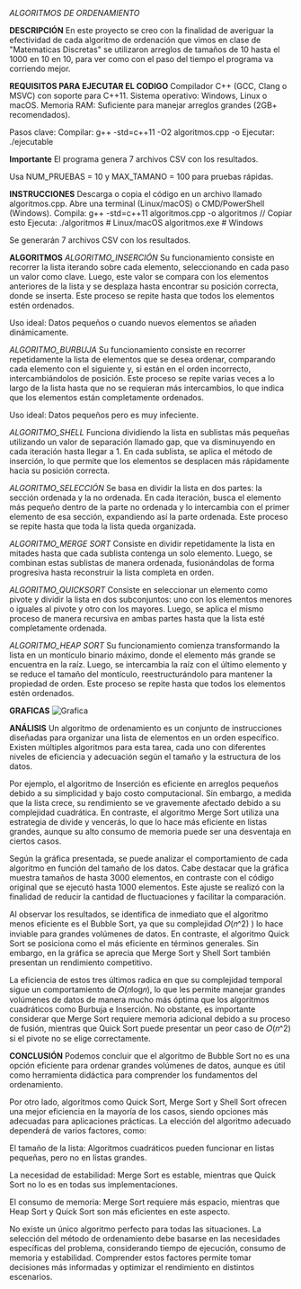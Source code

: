 *ALGORITMOS DE ORDENAMIENTO*

**DESCRIPCIÓN**
En este proyecto se creo con la finalidad de averiguar la efectividad de cada algoritmo de ordenación que vimos en clase de "Matematicas Discretas"
se utilizaron arreglos de tamaños de 10 hasta el 1000 en 10 en 10, para ver como con el paso del tiempo el programa va corriendo mejor. 


**REQUISITOS PARA EJECUTAR EL CODIGO**
Compilador C++ (GCC, Clang o MSVC) con soporte para C++11.
Sistema operativo: Windows, Linux o macOS.
Memoria RAM: Suficiente para manejar arreglos grandes (2GB+ recomendados).

Pasos clave:
Compilar:
g++ -std=c++11 -O2 algoritmos.cpp -o 
Ejecutar:
./ejecutable

**Importante**
El programa genera 7 archivos CSV con los resultados.

Usa NUM_PRUEBAS = 10 y MAX_TAMANO = 100 para pruebas rápidas.



**INSTRUCCIONES**
Descarga o copia el código en un archivo llamado algoritmos.cpp.
Abre una terminal (Linux/macOS) o CMD/PowerShell (Windows).
Compila:
g++ -std=c++11 algoritmos.cpp -o algoritmos // Copiar esto
Ejecuta:
./algoritmos        # Linux/macOS
algoritmos.exe      # Windows

Se generarán 7 archivos CSV con los resultados.


**ALGORITMOS**
_ALGORITMO_INSERCIÓN_
Su funcionamiento consiste en recorrer la lista iterando sobre cada elemento, seleccionando en cada paso un valor como clave. 
Luego, este valor se compara con los elementos anteriores de la lista y se desplaza hasta encontrar su posición correcta,
donde se inserta. Este proceso se repite hasta que todos los elementos estén ordenados.

Uso ideal: Datos pequeños o cuando nuevos elementos se añaden dinámicamente.


_ALGORITMO_BURBUJA_
Su funcionamiento consiste en recorrer repetidamente la lista de elementos que se desea ordenar, comparando cada elemento con 
el siguiente y, si están en el orden incorrecto, intercambiándolos de posición. Este proceso se repite varias veces a lo largo 
de la lista hasta que no se requieran más intercambios, lo que indica que los elementos están completamente ordenados.

Uso ideal: Datos pequeños pero es muy infeciente.

_ALGORITMO_SHELL_
Funciona dividiendo la lista en sublistas más pequeñas utilizando un valor de separación llamado gap, que va disminuyendo 
en cada iteración hasta llegar a 1. En cada sublista, se aplica el método de inserción, lo que permite que los elementos se
desplacen más rápidamente hacia su posición correcta.

_ALGORITMO_SELECCIÓN_
Se basa en dividir la lista en dos partes: la sección ordenada y la no ordenada. En cada iteración, busca el elemento 
más pequeño dentro de la parte no ordenada y lo intercambia con el primer elemento de esa sección, expandiendo así la 
parte ordenada. Este proceso se repite hasta que toda la lista queda organizada.


_ALGORITMO_MERGE SORT_
Consiste en dividir repetidamente la lista en mitades hasta que cada sublista contenga un solo elemento. Luego, se combinan estas sublistas de manera ordenada, fusionándolas de forma progresiva hasta reconstruir la lista completa en orden. 

_ALGORITMO_QUICKSORT_
Consiste en seleccionar un elemento como pivote y dividir la lista en dos subconjuntos: uno con los elementos menores o iguales al pivote y otro con los mayores. Luego, se aplica el mismo proceso de manera recursiva en ambas partes hasta que la lista esté completamente ordenada.

_ALGORITMO_HEAP SORT_
Su funcionamiento comienza transformando la lista en un montículo binario máximo, donde el elemento más grande se encuentra en la raíz. Luego, se intercambia la raíz con el último elemento y se reduce el tamaño del montículo, reestructurándolo para mantener la propiedad de orden. Este proceso se repite hasta que todos los elementos estén ordenados.


**GRAFICAS**
![Grafica](https://github.com/user-attachments/assets/6166c789-e026-4a77-9a6c-847aa8a21f2c)


**ANÁLISIS**
Un algoritmo de ordenamiento es un conjunto de instrucciones diseñadas para organizar una lista de elementos en un orden específico. Existen múltiples algoritmos para esta tarea, cada uno con diferentes niveles de eficiencia y adecuación según el tamaño y la estructura de los datos.

Por ejemplo, el algoritmo de Inserción es eficiente en arreglos pequeños debido a su simplicidad y bajo costo computacional. Sin embargo, a medida que la lista crece, su rendimiento se ve gravemente afectado debido a su complejidad cuadrática. En contraste, el algoritmo Merge Sort utiliza una estrategia de divide y vencerás, lo que lo hace más eficiente en listas grandes, aunque su alto consumo de memoria puede ser una desventaja en ciertos casos.

Según la gráfica presentada, se puede analizar el comportamiento de cada algoritmo en función del tamaño de los datos.
Cabe destacar que la gráfica muestra tamaños de hasta 3000 elementos, en contraste con el código original que se ejecutó hasta 1000 elementos. Este ajuste se realizó con la finalidad de reducir la cantidad de fluctuaciones y facilitar la comparación.

Al observar los resultados, se identifica de inmediato que el algoritmo menos eficiente es el Bubble Sort, ya que su complejidad 𝑂(𝑛^2)
 ) lo hace inviable para grandes volúmenes de datos. En contraste, el algoritmo Quick Sort se posiciona como el más eficiente en términos generales. Sin embargo, en la gráfica se aprecia que Merge Sort y Shell Sort también presentan un rendimiento competitivo.

La eficiencia de estos tres últimos radica en que su complejidad temporal sigue un comportamiento de 𝑂(𝑛log𝑛), lo que les permite manejar grandes volúmenes de datos de manera mucho más óptima que los algoritmos cuadráticos como Burbuja e Inserción. No obstante, es importante considerar que Merge Sort requiere memoria adicional debido a su proceso de fusión, mientras que Quick Sort puede presentar un peor caso de 𝑂(𝑛^2) si el pivote no se elige correctamente.




**CONCLUSIÓN**
Podemos concluir que el algoritmo de Bubble Sort no es una opción eficiente para ordenar grandes volúmenes de datos, aunque es útil como herramienta didáctica para comprender los fundamentos del ordenamiento.

Por otro lado, algoritmos como Quick Sort, Merge Sort y Shell Sort ofrecen una mejor eficiencia en la mayoría de los casos, siendo opciones más adecuadas para aplicaciones prácticas. La elección del algoritmo adecuado dependerá de varios factores, como:

El tamaño de la lista: Algoritmos cuadráticos pueden funcionar en listas pequeñas, pero no en listas grandes.

La necesidad de estabilidad: Merge Sort es estable, mientras que Quick Sort no lo es en todas sus implementaciones.

El consumo de memoria: Merge Sort requiere más espacio, mientras que Heap Sort y Quick Sort son más eficientes en este aspecto.

No existe un único algoritmo perfecto para todas las situaciones. La selección del método de ordenamiento debe basarse en las necesidades específicas del problema, considerando tiempo de ejecución, consumo de memoria y estabilidad. Comprender estos factores permite tomar decisiones más informadas y optimizar el rendimiento en distintos escenarios.

